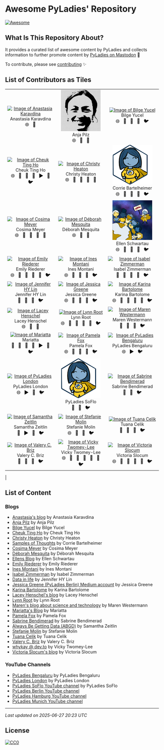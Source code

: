 
# Awesome PyLadies' Repository  

<link rel="stylesheet" href="https://cdnjs.cloudflare.com/ajax/libs/font-awesome/6.4.0/css/all.min.css" />

[![Awesome](https://awesome.re/badge.svg)](https://awesome.re)

## What Is This Repository About?  

It provides a curated list of awesome content by PyLadies and collects information to further promote content by [PyLadies on Mastodon](https://botsin.space/@pyladies_bot) 🤖  

To contribute, please see [contributing](CONTRIBUTING.md) ✨  

## List of Contributors as Tiles  

| | | |
|:-------------------------:|:-------------------------:|:-------------------------:|
|<a href="https://www.karavdina.com/blog"><img width="130" alt="Image of Anastasia Karavdina" src="https://static.wixstatic.com/media/160e52_7aba41375ff94da0a34b68dfbb95f603~mv2.jpg"><br></a><span class="caption">Anastasia Karavdina</span><br><a href="https://www.karavdina.com" target="_blank" style="margin:0 4px; font-size:16px; text-decoration:none; color:black;">🌐</a> <a href="https://www.linkedin.com/in/dr-anastasia-karavdina" target="_blank" style="margin:0 4px; font-size:16px; text-decoration:none; color:black;">🧳</a> |<a href="https://aplz.github.io"><img width="130" alt="Image of Anja Pilz" src="https://raw.githubusercontent.com/aplz/aplz.github.io/master/images/avatar_me.jpg"><br></a><span class="caption">Anja Pilz</span><br><a href="https://aplz.github.io" target="_blank" style="margin:0 4px; font-size:16px; text-decoration:none; color:black;">🌐</a> <a href="https://github.com/aplz" target="_blank" style="margin:0 4px; font-size:16px; text-decoration:none; color:black;">🐙</a> <a href="https://www.linkedin.com/in/anja-pilz" target="_blank" style="margin:0 4px; font-size:16px; text-decoration:none; color:black;">🧳</a> |<a href="https://medium.com/@bilgeycl"><img width="130" alt="Image of Bilge Yucel" src="https://miro.medium.com/v2/1*vq38WKmsK8tz_JXI5scXnw.jpeg"><br></a><span class="caption">Bilge Yucel</span><br><a href="https://bilgeyucel.github.io/" target="_blank" style="margin:0 4px; font-size:16px; text-decoration:none; color:black;">🌐</a> <a href="https://github.com/bilgeyucel" target="_blank" style="margin:0 4px; font-size:16px; text-decoration:none; color:black;">🐙</a> <a href="https://sigmoid.social/@bilgeyucel" target="_blank" style="margin:0 4px; font-size:16px; text-decoration:none; color:black;">🐘</a> <a href="https://www.linkedin.com/in/bilge-yucel" target="_blank" style="margin:0 4px; font-size:16px; text-decoration:none; color:black;">🧳</a> <a href="https://twitter.com/bilgeycl" target="_blank" style="margin:0 4px; font-size:16px; text-decoration:none; color:black;">🐦</a> |
|<a href="https://cheuk.dev"><img width="130" alt="Image of Cheuk Ting Ho" src="https://cheuk.dev/img/commission_main_hu_1109777618305171.jpeg"><br></a><span class="caption">Cheuk Ting Ho</span><br><a href="https://cheuk.dev" target="_blank" style="margin:0 4px; font-size:16px; text-decoration:none; color:black;">🌐</a> <a href="https://github.com/Cheukting" target="_blank" style="margin:0 4px; font-size:16px; text-decoration:none; color:black;">🐙</a> <a href="https://fosstodon.org/@cheukting_ho" target="_blank" style="margin:0 4px; font-size:16px; text-decoration:none; color:black;">🐘</a> <a href="https://bsky.app/profile/cheukting.bsky.social" target="_blank" style="margin:0 4px; font-size:16px; text-decoration:none; color:black;">🦋</a> <a href="https://www.youtube.com/user/cheuktingho" target="_blank" style="margin:0 4px; font-size:16px; text-decoration:none; color:black;">▶️</a> <a href="https://www.linkedin.com/in/cheukting-ho" target="_blank" style="margin:0 4px; font-size:16px; text-decoration:none; color:black;">🧳</a> <a href="https://twitter.com/cheukting_ho" target="_blank" style="margin:0 4px; font-size:16px; text-decoration:none; color:black;">🐦</a> |<a href="https://christyheaton.github.io/"><img width="130" alt="Image of Christy Heaton" src="https://christyheaton.github.io/assets/images/Christy.jpg"><br></a><span class="caption">Christy Heaton</span><br><a href="https://christyheaton.github.io/" target="_blank" style="margin:0 4px; font-size:16px; text-decoration:none; color:black;">🌐</a> <a href="https://github.com/christyheaton" target="_blank" style="margin:0 4px; font-size:16px; text-decoration:none; color:black;">🐙</a> <a href="https://mas.to/@christyheaton" target="_blank" style="margin:0 4px; font-size:16px; text-decoration:none; color:black;">🐘</a> <a href="https://instagram.com/christy.heaton" target="_blank" style="margin:0 4px; font-size:16px; text-decoration:none; color:black;">📸</a> <a href="https://www.linkedin.com/in/christyheaton" target="_blank" style="margin:0 4px; font-size:16px; text-decoration:none; color:black;">🧳</a> |<a href="https://www.samples-of-thoughts.com"><img width="130" alt="Image of Corrie Bartelheimer" src="https://github.com/cosimameyer/awesome-pyladies-blogs/raw/main/img/fallback_images/pyladies_bot.png"><br></a><span class="caption">Corrie Bartelheimer</span><br><a href="http://corriebartelheimer.com" target="_blank" style="margin:0 4px; font-size:16px; text-decoration:none; color:black;">🌐</a> <a href="https://github.com/corriebar" target="_blank" style="margin:0 4px; font-size:16px; text-decoration:none; color:black;">🐙</a> <a href="https://ohai.social/@corrieaar" target="_blank" style="margin:0 4px; font-size:16px; text-decoration:none; color:black;">🐘</a> <a href="https://www.linkedin.com/in/corrie-bartelheimer" target="_blank" style="margin:0 4px; font-size:16px; text-decoration:none; color:black;">🧳</a> <a href="https://twitter.com/corrieaar" target="_blank" style="margin:0 4px; font-size:16px; text-decoration:none; color:black;">🐦</a> |
|<a href="https://cosimameyer.com/"><img width="130" alt="Image of Cosima Meyer" src="https://cosimameyer.com/images/hero/avatar.jpg"><br></a><span class="caption">Cosima Meyer</span><br><a href="https://cosimameyer.com/" target="_blank" style="margin:0 4px; font-size:16px; text-decoration:none; color:black;">🌐</a> <a href="https://github.com/cosimameyer" target="_blank" style="margin:0 4px; font-size:16px; text-decoration:none; color:black;">🐙</a> <a href="https://mas.to/@cosima_meyer" target="_blank" style="margin:0 4px; font-size:16px; text-decoration:none; color:black;">🐘</a> <a href="https://bsky.app/profile/cosima.bsky.social" target="_blank" style="margin:0 4px; font-size:16px; text-decoration:none; color:black;">🦋</a> <a href="https://www.linkedin.com/in/cosimameyer" target="_blank" style="margin:0 4px; font-size:16px; text-decoration:none; color:black;">🧳</a> |<a href="https://medium.com/@dehhmesquita"><img width="130" alt="Image of Déborah Mesquita" src="https://avatars.githubusercontent.com/u/2621484?v=4"><br></a><span class="caption">Déborah Mesquita</span><br><a href="https://deborahmesquita.com/" target="_blank" style="margin:0 4px; font-size:16px; text-decoration:none; color:black;">🌐</a> <a href="https://github.com/dmesquita" target="_blank" style="margin:0 4px; font-size:16px; text-decoration:none; color:black;">🐙</a> <a href="https://www.linkedin.com/in/deborahmesquita" target="_blank" style="margin:0 4px; font-size:16px; text-decoration:none; color:black;">🧳</a> |<a href="https://ellenschwartau.com"><img width="130" alt="Image of Ellen Schwartau" src="https://github.com/cosimameyer/awesome-pyladies-blogs/raw/main/img/fallback_images/pyladies_small.png"><br></a><span class="caption">Ellen Schwartau</span><br><a href="http://www.ellenschwartau.com" target="_blank" style="margin:0 4px; font-size:16px; text-decoration:none; color:black;">🌐</a> <a href="https://github.com/ellenschwartau" target="_blank" style="margin:0 4px; font-size:16px; text-decoration:none; color:black;">🐙</a> <a href="https://instagram.com/ellllllllln" target="_blank" style="margin:0 4px; font-size:16px; text-decoration:none; color:black;">📸</a> <a href="https://www.linkedin.com/in/ellen-schwartau-b53aa5133" target="_blank" style="margin:0 4px; font-size:16px; text-decoration:none; color:black;">🧳</a> <a href="https://twitter.com/ellenschwartau" target="_blank" style="margin:0 4px; font-size:16px; text-decoration:none; color:black;">🐦</a> |
|<a href="https://emilyriederer.com"><img width="130" alt="Image of Emily Riederer" src="https://avatars.githubusercontent.com/u/19798371"><br></a><span class="caption">Emily Riederer</span><br><a href="http://emilyriederer.com" target="_blank" style="margin:0 4px; font-size:16px; text-decoration:none; color:black;">🌐</a> <a href="https://github.com/emilyriederer" target="_blank" style="margin:0 4px; font-size:16px; text-decoration:none; color:black;">🐙</a> <a href="https://mastodon.social/@emilyriederer" target="_blank" style="margin:0 4px; font-size:16px; text-decoration:none; color:black;">🐘</a> <a href="https://bsky.app/profile/emilyriederer.bsky.social" target="_blank" style="margin:0 4px; font-size:16px; text-decoration:none; color:black;">🦋</a> <a href="https://www.linkedin.com/in/emilyriederer" target="_blank" style="margin:0 4px; font-size:16px; text-decoration:none; color:black;">🧳</a> <a href="https://twitter.com/emilyriederer" target="_blank" style="margin:0 4px; font-size:16px; text-decoration:none; color:black;">🐦</a> |<a href="https://ines.io"><img width="130" alt="Image of Ines Montani" src="https://ines.io/static/31a698b834e1e4b6f7d15b9b306a9439/e9e8b/profile.jpg"><br></a><span class="caption">Ines Montani</span><br><a href="https://ines.io" target="_blank" style="margin:0 4px; font-size:16px; text-decoration:none; color:black;">🌐</a> <a href="https://github.com/ines" target="_blank" style="margin:0 4px; font-size:16px; text-decoration:none; color:black;">🐙</a> <a href="https://sigmoid.social/@ines" target="_blank" style="margin:0 4px; font-size:16px; text-decoration:none; color:black;">🐘</a> <a href="https://www.linkedin.com/in/inesmontani" target="_blank" style="margin:0 4px; font-size:16px; text-decoration:none; color:black;">🧳</a> <a href="https://twitter.com/_inesmontani" target="_blank" style="margin:0 4px; font-size:16px; text-decoration:none; color:black;">🐦</a> |<a href="https://isabelizimm.github.io/"><img width="130" alt="Image of Isabel Zimmerman" src="https://avatars.githubusercontent.com/u/54685329?v=4"><br></a><span class="caption">Isabel Zimmerman</span><br><a href="https://github.com/isabelizimm" target="_blank" style="margin:0 4px; font-size:16px; text-decoration:none; color:black;">🐙</a> <a href="https://fosstodon.org/@isabelizimm" target="_blank" style="margin:0 4px; font-size:16px; text-decoration:none; color:black;">🐘</a> <a href="https://bsky.app/profile/isabelizimm.bsky.social" target="_blank" style="margin:0 4px; font-size:16px; text-decoration:none; color:black;">🦋</a> <a href="https://www.linkedin.com/in/isabel-zimmerman" target="_blank" style="margin:0 4px; font-size:16px; text-decoration:none; color:black;">🧳</a> <a href="https://twitter.com/isabelizimm" target="_blank" style="margin:0 4px; font-size:16px; text-decoration:none; color:black;">🐦</a> |
|<a href="https://jhylin.github.io/Data_in_life_blog/"><img width="130" alt="Image of Jennifer HY Lin" src="https://jhylin.github.io/Data_in_life_blog/profile%20avatar.jpg"><br></a><span class="caption">Jennifer HY Lin</span><br><a href="https://github.com/jhylin" target="_blank" style="margin:0 4px; font-size:16px; text-decoration:none; color:black;">🐙</a> <a href="https://fosstodon.org/@jhylin" target="_blank" style="margin:0 4px; font-size:16px; text-decoration:none; color:black;">🐘</a> <a href="https://bsky.app/profile/jhylin.bsky.social" target="_blank" style="margin:0 4px; font-size:16px; text-decoration:none; color:black;">🦋</a> <a href="https://twitter.com/jenhylin" target="_blank" style="margin:0 4px; font-size:16px; text-decoration:none; color:black;">🐦</a> |<a href="https://medium.com/@jessica0greene"><img width="130" alt="Image of Jessica Greene" src="https://miro.medium.com/v2/resize:fill:96:96/1*vp3dQ60qsoukSFGws6dNlg.jpeg"><br></a><span class="caption">Jessica Greene</span><br><a href="http://onlinegurl.co.uk" target="_blank" style="margin:0 4px; font-size:16px; text-decoration:none; color:black;">🌐</a> <a href="https://github.com/sleepypioneer" target="_blank" style="margin:0 4px; font-size:16px; text-decoration:none; color:black;">🐙</a> <a href="https://mastodon.social/@sleepypioneer" target="_blank" style="margin:0 4px; font-size:16px; text-decoration:none; color:black;">🐘</a> <a href="https://www.linkedin.com/in/jessica0greene" target="_blank" style="margin:0 4px; font-size:16px; text-decoration:none; color:black;">🧳</a> <a href="https://twitter.com/sleepypioneer" target="_blank" style="margin:0 4px; font-size:16px; text-decoration:none; color:black;">🐦</a> |<a href="https://karbartolome-blog.netlify.app"><img width="130" alt="Image of Karina Bartolome" src="https://raw.githubusercontent.com/RLadies-BA/RLadies-BA/main/content/authors/kari/avatar.jpg"><br></a><span class="caption">Karina Bartolome</span><br><a href="https://karbartolome-blog.netlify.app" target="_blank" style="margin:0 4px; font-size:16px; text-decoration:none; color:black;">🌐</a> <a href="https://github.com/karbartolome" target="_blank" style="margin:0 4px; font-size:16px; text-decoration:none; color:black;">🐙</a> <a href="https://mastodon.social/@karbartolome" target="_blank" style="margin:0 4px; font-size:16px; text-decoration:none; color:black;">🐘</a> <a href="https://instagram.com/karbartolome" target="_blank" style="margin:0 4px; font-size:16px; text-decoration:none; color:black;">📸</a> <a href="https://www.linkedin.com/in/karinabartolome" target="_blank" style="margin:0 4px; font-size:16px; text-decoration:none; color:black;">🧳</a> <a href="https://twitter.com/karbartolome" target="_blank" style="margin:0 4px; font-size:16px; text-decoration:none; color:black;">🐦</a> |
|<a href="https://www.laceyhenschel.com/blog"><img width="130" alt="Image of Lacey Henschel" src="https://avatars.githubusercontent.com/u/2286304?v=4"><br></a><span class="caption">Lacey Henschel</span><br><a href="https://www.laceyhenschel.com" target="_blank" style="margin:0 4px; font-size:16px; text-decoration:none; color:black;">🌐</a> <a href="https://github.com/williln" target="_blank" style="margin:0 4px; font-size:16px; text-decoration:none; color:black;">🐙</a> <a href="https://www.linkedin.com/in/laceynwilliams" target="_blank" style="margin:0 4px; font-size:16px; text-decoration:none; color:black;">🧳</a> |<a href="https://roguelynn.com/words"><img width="130" alt="Image of Lynn Root" src="https://www.roguelynn.com/images/self_square.png"><br></a><span class="caption">Lynn Root</span><br><a href="https://roguelynn.com" target="_blank" style="margin:0 4px; font-size:16px; text-decoration:none; color:black;">🌐</a> <a href="https://github.com/econchick" target="_blank" style="margin:0 4px; font-size:16px; text-decoration:none; color:black;">🐙</a> <a href="https://mastodon.online/@roguelynn" target="_blank" style="margin:0 4px; font-size:16px; text-decoration:none; color:black;">🐘</a> <a href="https://instagram.com/roguelynn" target="_blank" style="margin:0 4px; font-size:16px; text-decoration:none; color:black;">📸</a> <a href="https://www.linkedin.com/in/lynnroot" target="_blank" style="margin:0 4px; font-size:16px; text-decoration:none; color:black;">🧳</a> <a href="https://twitter.com/roguelynn" target="_blank" style="margin:0 4px; font-size:16px; text-decoration:none; color:black;">🐦</a> |<a href="https://marenwestermann.github.io"><img width="130" alt="Image of Maren Westermann" src="https://avatars.githubusercontent.com/u/17019042?v=4"><br></a><span class="caption">Maren Westermann</span><br><a href="https://github.com/marenwestermann" target="_blank" style="margin:0 4px; font-size:16px; text-decoration:none; color:black;">🐙</a> <a href="https://fosstodon.org/@maren" target="_blank" style="margin:0 4px; font-size:16px; text-decoration:none; color:black;">🐘</a> <a href="https://www.linkedin.com/in/dr-maren-westermann-0b8575144" target="_blank" style="margin:0 4px; font-size:16px; text-decoration:none; color:black;">🧳</a> <a href="https://twitter.com/MarenWestermann" target="_blank" style="margin:0 4px; font-size:16px; text-decoration:none; color:black;">🐦</a> |
|<a href="https://mariatta.ca"><img width="130" alt="Image of Mariatta" src="https://github.com/mariatta.png"><br></a><span class="caption">Mariatta</span><br><a href="https://github.com/mariatta" target="_blank" style="margin:0 4px; font-size:16px; text-decoration:none; color:black;">🐙</a> <a href="https://fosstodon.org/@mariatta" target="_blank" style="margin:0 4px; font-size:16px; text-decoration:none; color:black;">🐘</a> <a href="https://bsky.app/profile/mariatta.ca" target="_blank" style="margin:0 4px; font-size:16px; text-decoration:none; color:black;">🦋</a> <a href="https://instagram.com/mariatta81" target="_blank" style="margin:0 4px; font-size:16px; text-decoration:none; color:black;">📸</a> <a href="https://www.youtube.com/user/mariattaw/videos" target="_blank" style="margin:0 4px; font-size:16px; text-decoration:none; color:black;">▶️</a> <a href="https://www.linkedin.com/in/mariatta" target="_blank" style="margin:0 4px; font-size:16px; text-decoration:none; color:black;">🧳</a> <a href="https://twitter.com/mariatta" target="_blank" style="margin:0 4px; font-size:16px; text-decoration:none; color:black;">🐦</a> |<a href="http://blog.pamelafox.org/"><img width="130" alt="Image of Pamela Fox" src="https://developer.microsoft.com/en-us/advocates/media/profiles/pamela-fox.png"><br></a><span class="caption">Pamela Fox</span><br><a href="https://www.pamelafox.org/" target="_blank" style="margin:0 4px; font-size:16px; text-decoration:none; color:black;">🌐</a> <a href="https://github.com/pamelafox" target="_blank" style="margin:0 4px; font-size:16px; text-decoration:none; color:black;">🐙</a> <a href="https://fosstodon.org/@pamelafox" target="_blank" style="margin:0 4px; font-size:16px; text-decoration:none; color:black;">🐘</a> <a href="https://www.linkedin.com/in/pamela-fox-5668b1b4" target="_blank" style="margin:0 4px; font-size:16px; text-decoration:none; color:black;">🧳</a> <a href="https://twitter.com/pamelafox" target="_blank" style="margin:0 4px; font-size:16px; text-decoration:none; color:black;">🐦</a> |<a href="https://www.youtube.com/@pyladiesbengaluru7366"><img width="130" alt="Image of PyLadies Bengaluru" src="https://raw.githubusercontent.com/cosimameyer/awesome-pyladies-blogs/main/img/pyladies_blr_logo.jpeg"><br></a><span class="caption">PyLadies Bengaluru</span><br><a href="https://pyladies.com/locations/blr/" target="_blank" style="margin:0 4px; font-size:16px; text-decoration:none; color:black;">🌐</a> <a href="https://www.youtube.com/user/pyladiesbengaluru7366" target="_blank" style="margin:0 4px; font-size:16px; text-decoration:none; color:black;">▶️</a> <a href="https://twitter.com/pyladiesblr" target="_blank" style="margin:0 4px; font-size:16px; text-decoration:none; color:black;">🐦</a> |
|<a href="https://www.youtube.com/@pyladieslondon2675"><img width="130" alt="Image of PyLadies London" src="https://pbs.twimg.com/profile_images/1092801659120562182/uBJeapSU_400x400.jpg"><br></a><span class="caption">PyLadies London</span><br><a href="https://pyladies.com/locations/london/" target="_blank" style="margin:0 4px; font-size:16px; text-decoration:none; color:black;">🌐</a> <a href="https://www.youtube.com/user/pyladieslondon2675" target="_blank" style="margin:0 4px; font-size:16px; text-decoration:none; color:black;">▶️</a> <a href="https://www.linkedin.com/in/pyladies-london" target="_blank" style="margin:0 4px; font-size:16px; text-decoration:none; color:black;">🧳</a> <a href="https://twitter.com/PyLadiesLondon" target="_blank" style="margin:0 4px; font-size:16px; text-decoration:none; color:black;">🐦</a> |<a href="https://www.youtube.com/channel/UCUPLdokEtQlQmbaW9UkJEVQ"><img width="130" alt="Image of PyLadies SoFlo" src="https://github.com/cosimameyer/awesome-pyladies-blogs/raw/main/img/fallback_images/pyladies_bot.png"><br></a><span class="caption">PyLadies SoFlo</span><br><a href="https://github.com/PyLadiesSoFlo" target="_blank" style="margin:0 4px; font-size:16px; text-decoration:none; color:black;">🐙</a> <a href="https://www.linkedin.com/in/pyladies-soflo" target="_blank" style="margin:0 4px; font-size:16px; text-decoration:none; color:black;">🧳</a> <a href="https://twitter.com/PyLadiesSoFlo" target="_blank" style="margin:0 4px; font-size:16px; text-decoration:none; color:black;">🐦</a> |<a href="https://medium.com/@sabrine.bendimerad1"><img width="130" alt="Image of Sabrine Bendimerad" src="https://i.ibb.co/bNrv9db/1646312123517.jpg"><br></a><span class="caption">Sabrine Bendimerad</span><br><a href="https://github.com/sbendimerad" target="_blank" style="margin:0 4px; font-size:16px; text-decoration:none; color:black;">🐙</a> <a href="https://www.linkedin.com/in/sabrine-bendimerad-43570b107" target="_blank" style="margin:0 4px; font-size:16px; text-decoration:none; color:black;">🧳</a> <a href="https://twitter.com/BENDIMERADSabr1" target="_blank" style="margin:0 4px; font-size:16px; text-decoration:none; color:black;">🐦</a> |
|<a href="https://szeitlin.github.io"><img width="130" alt="Image of Samantha Zeitlin" src="https://girlgeek.io/wp-content/uploads/2020/09/sentry-girl-geek-samantha-g-zeitlin.png"><br></a><span class="caption">Samantha Zeitlin</span><br><a href="https://github.com/szeitlin" target="_blank" style="margin:0 4px; font-size:16px; text-decoration:none; color:black;">🐙</a> <a href="https://www.youtube.com/user/samanthazeitlin403" target="_blank" style="margin:0 4px; font-size:16px; text-decoration:none; color:black;">▶️</a> <a href="https://www.linkedin.com/in/sgzeitlin" target="_blank" style="margin:0 4px; font-size:16px; text-decoration:none; color:black;">🧳</a> <a href="https://twitter.com/SamanthaZeitlin" target="_blank" style="margin:0 4px; font-size:16px; text-decoration:none; color:black;">🐦</a> |<a href="https://stefaniemolin.com/articles"><img width="130" alt="Image of Stefanie Molin" src="https://stefaniemolin.com/assets/portrait.jpeg"><br></a><span class="caption">Stefanie Molin</span><br><a href="https://stefaniemolin.com" target="_blank" style="margin:0 4px; font-size:16px; text-decoration:none; color:black;">🌐</a> <a href="https://github.com/stefmolin" target="_blank" style="margin:0 4px; font-size:16px; text-decoration:none; color:black;">🐙</a> <a href="https://www.linkedin.com/in/stefanie-molin" target="_blank" style="margin:0 4px; font-size:16px; text-decoration:none; color:black;">🧳</a> <a href="https://twitter.com/StefanieMolin" target="_blank" style="margin:0 4px; font-size:16px; text-decoration:none; color:black;">🐦</a> |<a href="https://medium.com/@tuanacelik"><img width="130" alt="Image of Tuana Celik" src="https://haystack.deepset.ai/images/authors/tuana-celik.jpg"><br></a><span class="caption">Tuana Celik</span><br><a href="https://github.com/tuanacelik" target="_blank" style="margin:0 4px; font-size:16px; text-decoration:none; color:black;">🐙</a> <a href="https://sigmoid.social/@tuana" target="_blank" style="margin:0 4px; font-size:16px; text-decoration:none; color:black;">🐘</a> <a href="https://www.linkedin.com/in/tuanacelik" target="_blank" style="margin:0 4px; font-size:16px; text-decoration:none; color:black;">🧳</a> <a href="https://twitter.com/tuanacelik" target="_blank" style="margin:0 4px; font-size:16px; text-decoration:none; color:black;">🐦</a> |
|<a href="https://dev.to/valerybriz"><img width="130" alt="Image of Valery C. Briz" src="https://dev-to-uploads.s3.amazonaws.com/uploads/user/profile_image/213848/84c58823-8f3e-4848-8091-c04ac5c81d79.jpeg"><br></a><span class="caption">Valery C. Briz</span><br><a href="https://github.com/valerybriz" target="_blank" style="margin:0 4px; font-size:16px; text-decoration:none; color:black;">🐙</a> <a href="https://fosstodon.org/@valerybriz" target="_blank" style="margin:0 4px; font-size:16px; text-decoration:none; color:black;">🐘</a> <a href="https://www.linkedin.com/in/valerybriz" target="_blank" style="margin:0 4px; font-size:16px; text-decoration:none; color:black;">🧳</a> <a href="https://twitter.com/valerybriz" target="_blank" style="margin:0 4px; font-size:16px; text-decoration:none; color:black;">🐦</a> |<a href="https://dev.to/whykay"><img width="130" alt="Image of Vicky Twomey-Lee" src="https://media.licdn.com/dms/image/D4E03AQG3lcPFRvoCLA/profile-displayphoto-shrink_800_800/0/1671633150179?e=2147483647&v=beta&t=PIBSiQwOS4UE9OQ31JLrmWUoMEk8a4xSo3cUmiPaxg8"><br></a><span class="caption">Vicky Twomey-Lee</span><br><a href="https://beacons.ai/whykay" target="_blank" style="margin:0 4px; font-size:16px; text-decoration:none; color:black;">🌐</a> <a href="https://github.com/whykay" target="_blank" style="margin:0 4px; font-size:16px; text-decoration:none; color:black;">🐙</a> <a href="https://mastodon.ie/@whykay" target="_blank" style="margin:0 4px; font-size:16px; text-decoration:none; color:black;">🐘</a> <a href="https://bsky.app/profile/whykay.bsky.social" target="_blank" style="margin:0 4px; font-size:16px; text-decoration:none; color:black;">🦋</a> <a href="https://instagram.com/theycallmejanie" target="_blank" style="margin:0 4px; font-size:16px; text-decoration:none; color:black;">📸</a> <a href="https://www.linkedin.com/in/vickyleeire" target="_blank" style="margin:0 4px; font-size:16px; text-decoration:none; color:black;">🧳</a> <a href="https://twitter.com/whykay" target="_blank" style="margin:0 4px; font-size:16px; text-decoration:none; color:black;">🐦</a> |<a href="https://blog.victoriaslocum.com"><img width="130" alt="Image of Victoria Slocum" src="https://i.postimg.cc/Yqm5QfGJ/headshot-2.png"><br></a><span class="caption">Victoria Slocum</span><br><a href="https://victoriaslocum.com" target="_blank" style="margin:0 4px; font-size:16px; text-decoration:none; color:black;">🌐</a> <a href="https://github.com/victorialslocum" target="_blank" style="margin:0 4px; font-size:16px; text-decoration:none; color:black;">🐙</a> <a href="https://sigmoid.social/@victorialslocum" target="_blank" style="margin:0 4px; font-size:16px; text-decoration:none; color:black;">🐘</a> <a href="https://bsky.app/profile/victorialslocum.bsky.social" target="_blank" style="margin:0 4px; font-size:16px; text-decoration:none; color:black;">🦋</a> <a href="https://www.linkedin.com/in/victorialslocum" target="_blank" style="margin:0 4px; font-size:16px; text-decoration:none; color:black;">🧳</a> <a href="https://twitter.com/victorialslocum" target="_blank" style="margin:0 4px; font-size:16px; text-decoration:none; color:black;">🐦</a> |
|

## List of Content  

### Blogs
- [Anastasia's blog](https://www.karavdina.com/blog) by Anastasia Karavdina
- [Anja Pilz](https://aplz.github.io) by Anja Pilz
- [Bilge Yucel](https://medium.com/@bilgeycl) by Bilge Yucel
- [Cheuk Ting Ho](https://cheuk.dev) by Cheuk Ting Ho
- [Christy Heaton](https://christyheaton.github.io/) by Christy Heaton
- [Samples of Thoughts](https://www.samples-of-thoughts.com) by Corrie Bartelheimer
- [Cosima Meyer](https://cosimameyer.com/) by Cosima Meyer
- [Déborah Mesquita](https://medium.com/@dehhmesquita) by Déborah Mesquita
- [Ellens Blog](https://ellenschwartau.com) by Ellen Schwartau
- [Emily Riederer](https://emilyriederer.com) by Emily Riederer
- [Ines Montani](https://ines.io) by Ines Montani
- [Isabel Zimmerman](https://isabelizimm.github.io/) by Isabel Zimmerman
- [Data in life](https://jhylin.github.io/Data_in_life_blog/) by Jennifer HY Lin
- [Jessica Greene (PyLadies Berlin) Medium account](https://medium.com/@jessica0greene) by Jessica Greene
- [Karina Bartolome](https://karbartolome-blog.netlify.app) by Karina Bartolome
- [Lacey Henschel's blog](https://www.laceyhenschel.com/blog) by Lacey Henschel
- [Lynn Root](https://roguelynn.com/words) by Lynn Root
- [Maren's blog about science and technology](https://marenwestermann.github.io) by Maren Westermann
- [Mariatta's Blog](https://mariatta.ca) by Mariatta
- [Pamela Fox](http://blog.pamelafox.org/) by Pamela Fox
- [Sabrine Bendimerad](https://medium.com/@sabrine.bendimerad1) by Sabrine Bendimerad
- [Always Be Getting Data (ABGD)](https://szeitlin.github.io) by Samantha Zeitlin
- [Stefanie Molin](https://stefaniemolin.com/articles) by Stefanie Molin
- [Tuana Celik](https://medium.com/@tuanacelik) by Tuana Celik
- [Valery C. Briz](https://dev.to/valerybriz) by Valery C. Briz
- [whykay @ dev.to](https://dev.to/whykay) by Vicky Twomey-Lee
- [Victoria Slocum's blog](https://blog.victoriaslocum.com) by Victoria Slocum

### YouTube Channels
- [PyLadies Bengaluru](https://www.youtube.com/@pyladiesbengaluru7366) by PyLadies Bengaluru
- [PyLadies London](https://www.youtube.com/@pyladieslondon2675) by PyLadies London
- [PyLadies SoFlo YouTube channel](https://www.youtube.com/channel/UCUPLdokEtQlQmbaW9UkJEVQ) by PyLadies SoFlo
- [PyLadies Berlin YouTube channel](https://www.youtube.com/PyLadiesBerlin)
- [PyLadies Hamburg YouTube channel](https://www.youtube.com/@HamburgPyLadies/streams)
- [PyLadies Munich YouTube channel](https://www.youtube.com/@munichpyladies8993)

---

_Last updated on 2025-06-27 20:23 UTC_

## License  

[![CC0](https://upload.wikimedia.org/wikipedia/commons/6/69/CC0_button.svg)](https://creativecommons.org/publicdomain/zero/1.0/)
